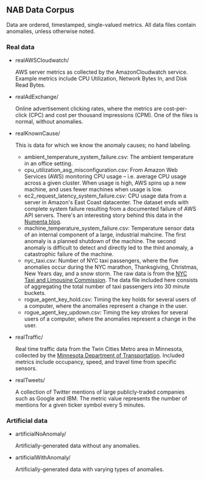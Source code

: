 NAB Data Corpus
---

Data are ordered, timestamped, single-valued metrics. All data files contain anomalies, unless otherwise noted.


### Real data
- realAWSCloudwatch/

	AWS server metrics as collected by the AmazonCloudwatch service. Example metrics include CPU Utilization, Network Bytes In, and Disk Read Bytes.

- realAdExchange/
	
	Online advertisement clicking rates, where the metrics are cost-per-click (CPC) and cost per thousand impressions (CPM). One of the files is normal, without anomalies.
	
- realKnownCause/

	This is data for which we know the anomaly causes; no hand labeling.
	
	- ambient_temperature_system_failure.csv: The ambient temperature in an office
	setting.
	- cpu_utilization_asg_misconfiguration.csv: From Amazon Web Services (AWS)
	monitoring CPU usage – i.e. average CPU usage across a given cluster. When
	usage is high, AWS spins up a new machine, and uses fewer machines when usage
	is low.
	- ec2_request_latency_system_failure.csv: CPU usage data from a server in
	Amazon's East Coast datacenter. The dataset ends with complete system failure
	resulting from a documented failure of AWS API servers. There's an interesting
	story behind this data in the [Numenta
	blog](http://numenta.com/blog/anomaly-of-the-week.html).
	- machine_temperature_system_failure.csv: Temperature sensor data of an
	internal component of a large, industrial mahcine. The first anomaly is a
	planned shutdown of the machine. The second anomaly is difficult to detect and
	directly led to the third anomaly, a catastrophic failure of the machine.
	- nyc_taxi.csv: Number of NYC taxi passengers, where the five anomalies occur
	during the NYC marathon, Thanksgiving, Christmas, New Years day, and a snow
	storm. The raw data is from the [NYC Taxi and Limousine Commission](http://www.nyc.gov/html/tlc/html/about/trip_record_data.shtml).
	The data file included here consists of aggregating the total number of
	taxi passengers into 30 minute buckets.
	- rogue_agent_key_hold.csv: Timing the key holds for several users of a
	computer, where the anomalies represent a change in the user.
	- rogue_agent_key_updown.csv: Timing the key strokes for several users of a
	computer, where the anomalies represent a change in the user.

- realTraffic/

	Real time traffic data from the Twin Cities Metro area in Minnesota, collected
	by the
	[Minnesota Department of Transportation](http://www.dot.state.mn.us/tmc/trafficinfo/developers.html).
	Included metrics include occupancy, speed, and travel time from specific
	sensors.

- realTweets/

	A collection of Twitter mentions of large publicly-traded companies
	such as Google and IBM. The metric value represents the number of mentions
	for a given ticker symbol every 5 minutes.


### Artificial data

- artificialNoAnomaly/

	Artificially-generated data without any anomalies.

- artificialWithAnomaly/

	Artificially-generated data with varying types of anomalies.
